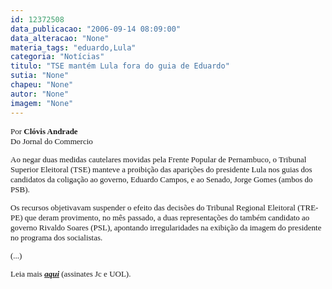 ```yaml
---
id: 12372508
data_publicacao: "2006-09-14 08:09:00"
data_alteracao: "None"
materia_tags: "eduardo,Lula"
categoria: "Notícias"
titulo: "TSE mantém Lula fora do guia de Eduardo"
sutia: "None"
chapeu: "None"
autor: "None"
imagem: "None"
---
```

<p><FONT size=2></p>
<p><P><FONT face=Verdana>Por <B>Clóvis Andrade<BR></B></FONT><FONT face=Verdana>Do Jornal do Commercio</FONT></P></p>
<p><P><FONT face=Verdana>Ao negar duas medidas cautelares movidas pela Frente Popular de Pernambuco, o Tribunal Superior Eleitoral (TSE) manteve a proibição das aparições do presidente Lula nos guias dos candidatos da coligação ao governo, Eduardo Campos, e ao Senado, Jorge Gomes (ambos do PSB). </FONT></P></p>
<p><P><FONT face=Verdana>Os recursos objetivavam suspender o efeito das decisões do Tribunal Regional Eleitoral (TRE-PE) que deram provimento, no mês passado, a duas representações do também candidato ao governo Rivaldo Soares (PSL), apontando irregularidades na exibição da imagem do presidente no programa dos socialistas. </FONT></P></p>
<p><P><FONT face=Verdana>(...)</FONT></P></p>
<p><P><FONT face=Verdana>Leia mais <A href=\"https://jc3.uol.com.br/jornal/\"><STRONG><EM>aqui</EM></STRONG></A> (assinates Jc e UOL).</FONT></P></FONT> </p>

